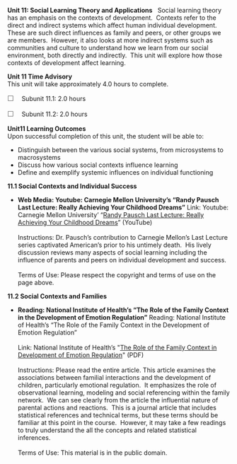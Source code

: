 **Unit 11: Social Learning Theory and Applications** <span
id="11"></span> 
Social learning theory has an emphasis on the contexts of development. 
Contexts refer to the direct and indirect systems which affect human
individual development.  These are such direct influences as family and
peers, or other groups we are members.  However, it also looks at more
indirect systems such as communities and culture to understand how we
learn from our social environment, both directly and indirectly.  This
unit will explore how those contexts of development affect learning.

**Unit 11 Time Advisory**  
This unit will take approximately 4.0 hours to complete.  
  
 <span
style="color: rgb(85, 85, 85); font-family: 'Myriad Pro', 'Gill Sans', 'Gill Sans MT', Calibri, sans-serif; font-size: 16px; line-height: 21px; text-align: left; -webkit-text-size-adjust: none; ">☐
   </span>Subunit 11.1: 2.0 hours  
  
 <span
style="color: rgb(85, 85, 85); font-family: 'Myriad Pro', 'Gill Sans', 'Gill Sans MT', Calibri, sans-serif; font-size: 16px; line-height: 21px; text-align: left; -webkit-text-size-adjust: none; ">☐
   </span>Subunit 11.2: 2.0 hours

**Unit11 Learning Outcomes**  
Upon successful completion of this unit, the student will be able to:  
  
-   <span dir="LTR">Distinguish between the various social systems, from
    microsystems to macrosystems</span>
-   <span dir="LTR">Discuss how various social contexts influence
    learning</span>
-   Define and exemplify systemic influences on individual functioning

**11.1 Social Contexts and Individual Success** <span id="11.1"></span> 
-   **Web Media: Youtube: Carnegie Mellon University’s “Randy Pausch
    Last Lecture: Really Achieving Your Childhood Dreams”**
    Link: Youtube: Carnegie Mellon University’ “[Randy Pausch Last
    Lecture: Really Achieving Your Childhood
    Dreams](http://www.youtube.com/watch?v=ji5_MqicxSo)” (YouTube)  
        
     Instructions: Dr. Pausch’s contribution to Carnegie Mellon’s Last
    Lecture series captivated American’s prior to his untimely death. 
    His lively discussion reviews many aspects of social learning
    including the influence of parents and peers on individual
    development and success.  
        
     Terms of Use: Please respect the copyright and terms of use on the
    page above.

**11.2 Social Contexts and Families** <span id="11.2"></span> 
-   **Reading: National Institute of Health’s “The Role of the Family
    Context in the Development of Emotion Regulation”**
    Reading: National Institute of Health’s “The Role of the Family
    Context in the Development of Emotion Regulation”  
        
     Link: National Institute of Health’s "[The Role of the Family
    Context in Development of Emotion
    Regulation](https://resources.saylor.org/archived/wp-content/uploads/2012/01/PSYCH305-11.2.pdf)"
    (PDF)  
        
     Instructions: Please read the entire article. This article examines
    the associations between familial interactions and the development
    of children, particularly emotional regulation.  It emphasizes the
    role of observational learning, modeling and social referencing
    within the family network.  We can see clearly from the article the
    influential nature of parental actions and reactions.  This is a
    journal article that includes statistical references and technical
    terms, but these terms should be familiar at this point in the
    course.  However, it may take a few readings to truly understand the
    all the concepts and related statistical inferences.  
        
     Terms of Use: This material is in the public domain.



